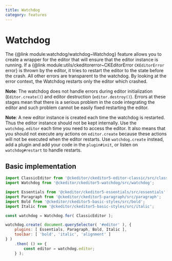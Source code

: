 ```yaml
---
title: Watchdog
category: features
---
```


# Watchdog

The {@link module:watchdog/watchdog~Watchdog} feature allows you to create a wrapper for the editor that will ensure that the editor instance is running. If a {@link module:utils/ckeditorerror~CKEditorError `CKEditorError` error} is thrown by the editor, it tries to restart the editor to the state before the crash. All other errors are transparent to the watchdog. By looking at the error context, the Watchdog restarts only the editor which crashed.

**Note**: The watchdog does not handle errors during editor initialization (`Editor.create()`) and editor destruction (`editor.destroy()`). Errors at these stages mean that there is a serious problem in the code integrating the editor and such problem cannot be easily fixed restarting the editor.

**Note**: A new editor instance is created each time the watchdog is restarted. Thus the editor instance should not be kept internally. Use the `watchdog.editor` each time you need to access the editor. It also means that you should not execute any actions on `editor.create` because these actions will not be executed when the editor restarts. Use `watchdog.create` instead, add a plugin and add your code in the `plugin#init`, or listen on `watchdog#restart` to handle restarts.

## Basic implementation

```js
import ClassicEditor from '@ckeditor/ckeditor5-editor-classic/src/classiceditor';
import Watchdog from '@ckeditor/ckeditor5-watchdog/src/watchdog';

import Essentials from '@ckeditor/ckeditor5-essentials/src/essentials';
import Paragraph from '@ckeditor/ckeditor5-paragraph/src/paragraph';
import Bold from '@ckeditor/ckeditor5-basic-styles/src/bold';
import Italic from '@ckeditor/ckeditor5-basic-styles/src/italic';

const watchdog = Watchdog.for( ClassicEditor );

watchdog.create( document.querySelector( '#editor' ), {
	plugins: [ Essentials, Paragraph, Bold, Italic ],
	toolbar: [ 'bold', 'italic', 'alignment' ]
} )
	.then( () => {
		const editor = watchdog.editor;
	} );
```

